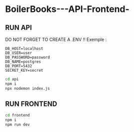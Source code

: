 # BoilerBooks---API-Frontend-

## RUN API

DO NOT FORGET TO CREATE A .ENV !!
Exemple : 
```
DB_HOST=localhost
DB_USER=user
DB_PASSWORD=password
DB_NAME=postgres
DB_PORT=5432
SECRET_KEY=secret
```

```sh
cd api
npm i 
npx nodemon index.js
```

## RUN FRONTEND
```sh
cd frontend
npm i 
npm run dev
```

